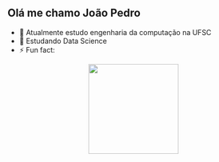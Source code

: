 ## Olá me chamo João Pedro
- 🔭 Atualmente estudo engenharia da computação na UFSC
- 🌱 Estudando Data Science
- ⚡ Fun fact:
<div align="center">
  <a href="https://github.com/JoaoPedroTS">
  <img height="180em" src="https://github-readme-stats.vercel.app/api/top-langs/?username=JoaoPedroTs&layout=compact&langs_count=7&theme=dark"/>
</div>
